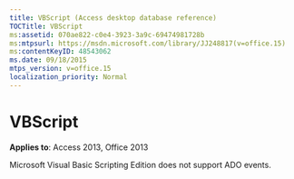 ```yaml
---
title: VBScript (Access desktop database reference)
TOCTitle: VBScript
ms:assetid: 070ae822-c0e4-3923-3a9c-69474981728b
ms:mtpsurl: https://msdn.microsoft.com/library/JJ248817(v=office.15)
ms:contentKeyID: 48543062
ms.date: 09/18/2015
mtps_version: v=office.15
localization_priority: Normal
---
```


# VBScript


**Applies to**: Access 2013, Office 2013

Microsoft Visual Basic Scripting Edition does not support ADO events.

